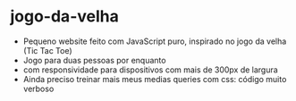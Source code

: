 # jogo-da-velha

<ul>
  <li>Pequeno website feito com JavaScript puro, inspirado no jogo da velha (Tic Tac Toe) </li>
  <li>Jogo para duas pessoas por enquanto</li>
  <li>com responsividade para dispositivos com mais de 300px de largura</li>
  <li>Ainda preciso treinar mais meus medias queries com css: código muito verboso</li>
</ul>
